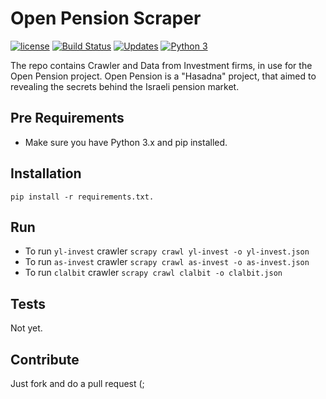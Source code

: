 # Open Pension Scraper

[![license][license-image]][license-url] [![Build Status][travis-image]][travis-url] [![Updates][updates-image]][updates-url] [![Python 3][python3-image]][python3-url]

The repo contains Crawler and Data from Investment firms, in use for the Open Pension project. Open Pension is a "Hasadna" project, that aimed to revealing the secrets behind the Israeli pension market.

## Pre Requirements

* Make sure you have Python 3.x and pip installed.

## Installation

```
pip install -r requirements.txt.
```

## Run

* To run `yl-invest` crawler `scrapy crawl yl-invest -o yl-invest.json`
* To run `as-invest` crawler `scrapy crawl as-invest -o as-invest.json`
* To run `clalbit` crawler `scrapy crawl clalbit -o clalbit.json`

## Tests

Not yet.

## Contribute

Just fork and do a pull request (;

[travis-image]: https://travis-ci.org/nirgn975/open-pension-crawler.svg?branch=master
[travis-url]: https://travis-ci.org/nirgn975/open-pension-crawler
[updates-image]: https://pyup.io/repos/github/nirgn975/open-pension-crawler/shield.svg
[updates-url]: https://pyup.io/repos/github/nirgn975/open-pension-crawler/
[python3-image]: https://pyup.io/repos/github/nirgn975/open-pension-crawler/python-3-shield.svg
[python3-url]: https://pyup.io/repos/github/nirgn975/open-pension-crawler/
[license-image]: https://img.shields.io/badge/license-ISC-blue.svg
[license-url]: https://github.com/nirgn975/open_pension_scraper/issues/master/LICENSE
